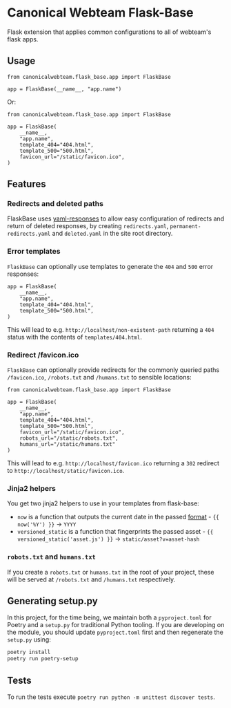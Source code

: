 # Canonical Webteam Flask-Base

Flask extension that applies common configurations to all of webteam's flask apps.

## Usage

``` python3
from canonicalwebteam.flask_base.app import FlaskBase

app = FlaskBase(__name__, "app.name")
```

Or:

``` python3
from canonicalwebteam.flask_base.app import FlaskBase

app = FlaskBase(
    __name__,
    "app.name",
    template_404="404.html",
    template_500="500.html",
    favicon_url="/static/favicon.ico",
)
```

## Features

### Redirects and deleted paths

FlaskBase uses [yaml-responses](https://github.com/canonical-web-and-design/canonicalwebteam.yaml-responses) to allow easy configuration of redirects and return of deleted responses, by creating `redirects.yaml`, `permanent-redirects.yaml` and `deleted.yaml` in the site root directory.

### Error templates

`FlaskBase` can optionally use templates to generate the `404` and `500` error responses:

``` python3
app = FlaskBase(
    __name__,
    "app.name",
    template_404="404.html",
    template_500="500.html",
)
```

This will lead to e.g. `http://localhost/non-existent-path` returning a `404` status with the contents of `templates/404.html`.

### Redirect /favicon.ico

`FlaskBase` can optionally provide redirects for the commonly queried paths `/favicon.ico`, `/robots.txt` and `/humans.txt` to sensible locations:

``` python3
from canonicalwebteam.flask_base.app import FlaskBase

app = FlaskBase(
    __name__,
    "app.name",
    template_404="404.html",
    template_500="500.html",
    favicon_url="/static/favicon.ico",
    robots_url="/static/robots.txt",
    humans_url="/static/humans.txt"
)
```

This will lead to e.g. `http://localhost/favicon.ico` returning a `302` redirect to `http://localhost/static/favicon.ico`.

### Jinja2 helpers

You get two jinja2 helpers to use in your templates from flask-base:
- `now` is a function that outputs the current date in the passed [format](https://docs.python.org/3/library/datetime.html#strftime-and-strptime-format-codes) - `{{ now('%Y') }}` -> `YYYY`
- `versioned_static` is a function that fingerprints the passed asset - `{{ versioned_static('asset.js') }}` -> `static/asset?v=asset-hash`

### `robots.txt` and `humans.txt`

If you create a `robots.txt` or `humans.txt` in the root of your project, these will be served at `/robots.txt` and `/humans.txt` respectively.

## Generating setup.py

In this project, for the time being, we maintain both a `pyproject.toml` for Poetry and a `setup.py` for traditional Python tooling. If you are developing on the module, you should update `pyproject.toml` first and then regenerate the `setup.py` using:

``` bash
poetry install
poetry run poetry-setup
```

## Tests

To run the tests execute `poetry run python -m unittest discover tests`.
